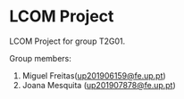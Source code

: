 # LCOM Project

LCOM Project for group T2G01.

Group members:

1. Miguel Freitas(up201906159@fe.up.pt)
2. Joana Mesquita (up201907878@fe.up.pt)
